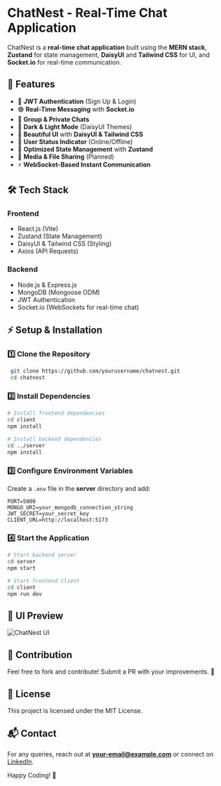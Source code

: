# ChatNest - Real-Time Chat Application

ChatNest is a **real-time chat application** built using the **MERN stack**, **Zustand** for state management, **DaisyUI** and **Tailwind CSS** for UI, and **Socket.io** for real-time communication.


## 🚀 Features

- 🔐 **JWT Authentication** (Sign Up & Login)
- 🟢 **Real-Time Messaging** with **Socket.io**
- 👥 **Group & Private Chats**
- 🌙 **Dark & Light Mode** (DaisyUI Themes)
- 📄 **Beautiful UI** with **DaisyUI & Tailwind CSS**
- 📌 **User Status Indicator** (Online/Offline)
- 🔄 **Optimized State Management** with **Zustand**
- 📂 **Media & File Sharing** (Planned)
- ⚡ **WebSocket-Based Instant Communication**

## 🛠 Tech Stack

### **Frontend**
- React.js (Vite)
- Zustand (State Management)
- DaisyUI & Tailwind CSS (Styling)
- Axios (API Requests)

### **Backend**
- Node.js & Express.js
- MongoDB (Mongoose ODM)
- JWT Authentication
- Socket.io (WebSockets for real-time chat)

## ⚡ Setup & Installation

### 1️⃣ Clone the Repository
```bash
 git clone https://github.com/yourusername/chatnest.git
 cd chatnest
```

### 2️⃣ Install Dependencies
```bash
# Install frontend dependencies
cd client
npm install

# Install backend dependencies
cd ../server
npm install
```

### 3️⃣ Configure Environment Variables
Create a `.env` file in the **server** directory and add:
```env
PORT=5000
MONGO_URI=your_mongodb_connection_string
JWT_SECRET=your_secret_key
CLIENT_URL=http://localhost:5173
```

### 4️⃣ Start the Application
```bash
# Start backend server
cd server
npm start

# Start frontend client
cd client
npm run dev
```

## 🎨 UI Preview
![ChatNest UI](#) <!-- Add a screenshot link here -->

## 🤝 Contribution
Feel free to fork and contribute! Submit a PR with your improvements. 🚀

## 📜 License
This project is licensed under the MIT License.

## 📬 Contact
For any queries, reach out at **your-email@example.com** or connect on [LinkedIn](#).

Happy Coding! 🎉

